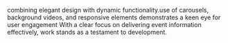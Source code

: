 combining elegant design with dynamic functionality.use of carousels, background videos, and responsive elements demonstrates a keen eye for user engagement With a clear focus on delivering event information effectively, work stands as a testament to development.
